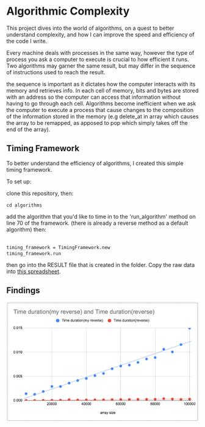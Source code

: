 # Algorithmic Complexity #

This project dives into the world of algorithms, on a quest to better understand complexity, and how I can improve the speed and efficiency of the code I write.

Every machine deals with processes in the same way, however the type of process you ask a computer to execute is crucial to how efficient it runs. Two algorithms may garner the same result, but may differ in the sequence of instructions used to reach the result.

the sequence is important as it dictates how the computer interacts with its memory and retrieves info. In each cell of memory, bits and bytes are stored with an address so the computer can access that information without having to go through each cell. Algorithms become inefficient when we ask the computer to execute a process that cause changes to the composition of the information stored in the memory (e.g delete_at in array which causes the array to be remapped, as apposed to pop which simply takes off the end of the array).

## Timing Framework ##

To better understand the efficiency of algorithms, I created this simple timing framework.

To set up:

clone this repository, then:

```
cd algorithms
```

add the algorithm that you'd like to time in to the 'run_algorithm' method on line 70 of the framework.  (there is already a reverse method as a default algorithm)
then:

```

timing_framework = TimingFramework.new
timing_framework.run

```

then go into the RESULT file that is created in the folder.
Copy the raw data into [this spreadsheet](https://docs.google.com/spreadsheets/d/1tAQsbwW03yUB7ikF3Z7I8RVRVS3PFz5eWlNSX0Q0Wcc/edit?usp=sharing).


## Findings ##

![picture](reverse.png)

